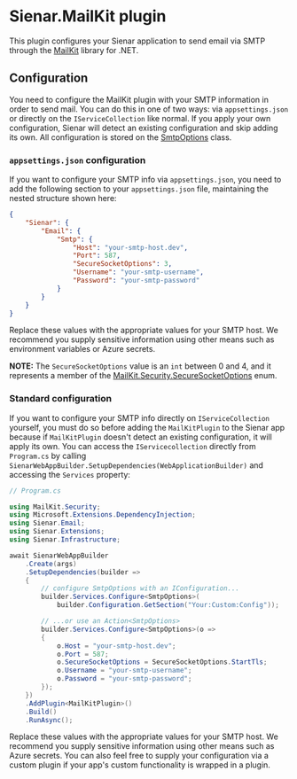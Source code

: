 ﻿# Sienar.MailKit plugin

This plugin configures your Sienar application to send email via SMTP through the [MailKit](https://github.com/jstedfast/MailKit) library for .NET.

## Configuration

You need to configure the MailKit plugin with your SMTP information in order to send mail. You can do this in one of two ways: via `appsettings.json` or directly on the `IServiceCollection` like normal. If you apply your own configuration, Sienar will detect an existing configuration and skip adding its own. All configuration is stored on the [SmtpOptions](https://github.com/sienar-cms/plugin-mailkit/blob/main/src/Sienar.Plugin.MailKit/SmtpOptions.cs) class.

### `appsettings.json` configuration

If you want to configure your SMTP info via `appsettings.json`, you need to add the following section to your `appsettings.json` file, maintaining the nested structure shown here:

```json
{
    "Sienar": {
        "Email": {
            "Smtp": {
                "Host": "your-smtp-host.dev",
                "Port": 587, 
                "SecureSocketOptions": 3,
                "Username": "your-smtp-username",
                "Password": "your-smtp-password"
            }
        }
    }
}
```

Replace these values with the appropriate values for your SMTP host. We recommend you supply sensitive information using other means such as environment variables or Azure secrets.

**NOTE:** The `SecureSocketOptions` value is an `int` between 0 and 4, and it represents a member of the [MailKit.Security.SecureSocketOptions](https://github.com/jstedfast/MailKit/blob/master/MailKit/Security/SecureSocketOptions.cs) enum.

### Standard configuration

If you want to configure your SMTP info directly on `IServiceCollection` yourself, you must do so before adding the `MailKitPlugin` to the Sienar app because if `MailKitPlugin` doesn't detect an existing configuration, it will apply its own. You can access the `IServicecollection` directly from `Program.cs` by calling `SienarWebAppBuilder.SetupDependencies(WebApplicationBuilder)` and accessing the `Services` property:

```csharp
// Program.cs

using MailKit.Security;
using Microsoft.Extensions.DependencyInjection;
using Sienar.Email;
using Sienar.Extensions;
using Sienar.Infrastructure;

await SienarWebAppBuilder
	.Create(args)
	.SetupDependencies(builder =>
	{
		// configure SmtpOptions with an IConfiguration...
		builder.Services.Configure<SmtpOptions>(
			builder.Configuration.GetSection("Your:Custom:Config"));

		// ...or use an Action<SmtpOptions>
		builder.Services.Configure<SmtpOptions>(o =>
		{
			o.Host = "your-smtp-host.dev";
			o.Port = 587;
			o.SecureSocketOptions = SecureSocketOptions.StartTls;
			o.Username = "your-smtp-username";
			o.Password = "your-smtp-password";
		});
	})
	.AddPlugin<MailKitPlugin>()
	.Build()
	.RunAsync();
```

Replace these values with the appropriate values for your SMTP host. We recommend you supply sensitive information using other means such as Azure secrets. You can also feel free to supply your configuration via a custom plugin if your app's custom functionality is wrapped in a plugin.